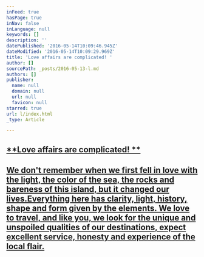 ```yaml
---
inFeed: true
hasPage: true
inNav: false
inLanguage: null
keywords: []
description: ''
datePublished: '2016-05-14T10:09:46.945Z'
dateModified: '2016-05-14T10:09:29.969Z'
title: 'Love affairs are complicated! '
author: []
sourcePath: _posts/2016-05-13-l.md
authors: []
publisher:
  name: null
  domain: null
  url: null
  favicon: null
starred: true
url: l/index.html
_type: Article

---
```

## [**Love affairs are complicated! **][0]

## [We don't remember when we first fell in love with the light, the color of the sea, the rocks and bareness of this island, but it changed our lives.Everything here has clarity, light, history, shape and form given by the elements. We love to travel, and like you, we look for the unique and unspoiled qualities of our destinations, expect excellent service, honesty and experience of the local flair.][0]

[0]: null